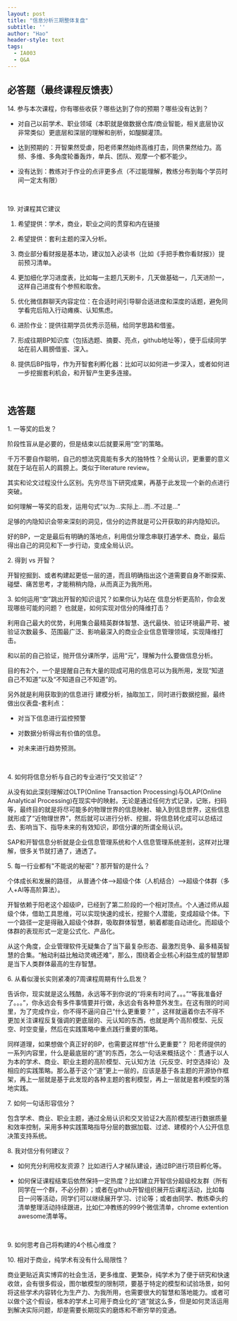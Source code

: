 ```yaml
---
layout: post
title: "信息分析三期整体复盘"
subtitle: ''
author: "Hao"
header-style: text
tags:
  - IA003  
  - Q&A
---
```




## 必答题（最终课程反馈表）

14\. 参与本次课程，你有哪些收获？哪些达到了你的预期？哪些没有达到？

- 对自己以前学术、职业领域（本职就是做数据仓库/商业智能，相关底层协议非常类似）更底层和深层的理解和剖析，如醍醐灌顶。

- 达到预期的：开智果然受虐，阳老师果然始终高维打击，同侪果然给力。高频、多维、多角度轮番轰炸，单兵、团队、观摩一个都不能少。

- 没有达到：教练对于作业的点评更多点（不过能理解，教练分布到每个学员时间一定太有限）
</br>

19\. 对课程其它建议

1. 希望提供：学术，商业，职业之间的贯穿和内在链接

2. 希望提供：套利主题的深入分析。

3. 商业部分看财报是基本功，建议加入必读书（比如《手把手教你看财报》）提前预习清单。

4. 更加细化学习进度表，比如每一主题几天刷卡，几天做基础一，几天进阶一，这样自己进度有个参照和取舍。

5. 优化微信群聊天内容定位：在合适时间引导聊合适进度和深度的话题，避免同学看完后陷入行动瘫痪、认知焦虑。

6. 进阶作业：提供往期学员优秀示范稿，给同学思路和借鉴。

7. 形成往期BP知识库（包括选题、摘要、亮点，github地址等），便于后续同学站在前人肩膀借鉴、深入。

8. 提供后BP指导，作为开智套利孵化器：比如可以如何进一步深入，或者如何进一步挖掘套利机会，和开智产生更多连接。 
</br>

## 选答题

1\. 一等奖的启发？

阶段性盲从是必要的，但是结束以后就要采用“空”的策略。

千万不要自作聪明，自己的想法究竟能有多大的独特性？全局认识，更重要的意义就在于站在前人的肩膀上。类似于literature review。

其实和论文过程没什么区别。先穷尽当下研究成果，再基于此发现一个新的点进行突破。

如何理解一等奖的启发，运用句式“以为...实际上...而..不过是...”

足够的内隐知识会带来深刻的洞见，信分的边界就是可公开获取的非内隐知识。

好的BP，一定是最后有明确的落地点，利用信分理念串联打通学术、商业，最后得出自己的洞见和下一步行动，变成全局认识。
</br>

2\. 得到 vs 开智？

开智挖掘到、或者构建起更低一层的道，而且明确指出这个道需要自身不断探索、碰壁、痛苦思考，才能稍稍内隐，从而真正为我所用。
</br>

3\. 如何运用“空”跳出开智的知识诅咒？如果你认为站在 信息分析更高阶，你会发现哪些可能的问题？ 也就是，如何实现对信分的降维打击？

利用自己最大的优势，利用集合最精英群体智慧、迭代最快、验证环境最严苛、被验证次数最多、范围最广泛、影响最深入的商业企业信息管理领域，实现降维打击。

和以前的自己验证，抛开信分课所学，运用“元”，理解为什么要做信息分析。

目的有2个，一个是提醒自己有大量的现成可用的信息可以为我所用，发现“知道自己不知道”以及“不知道自己不知道”的。

另外就是利用获取到的信息进行 建模分析，抽取加工，同时进行数据挖掘，最终做出仪表盘-套利点：

- 对当下信息进行监控预警

- 对数据分析得出有价值的信息。

- 对未来进行趋势预测。
</br>

4\. 如何将信息分析与自己的专业进行“交叉验证”？

从没有如此深刻理解过OLTP(Online Transaction Processing)与OLAP(Online Analytical Processing)在现实中的映射。无论是通过任何方式记录，记账，扫码等，最终目的就是将尽可能多的物理世界的信息映射、输入到信息世界，这些信息就形成了“近物理世界”，然后就可以进行分析、挖掘，将信息转化成可以总结过去、影响当下、指导未来的有效知识，即信分课的所谓全局认识。

SAP和开智信息分析就是企业信息管理系统和个人信息管理系统差别，这样对比理解，很多关节就打通了，通透了。
</br>

5\. 每一行业都有"不能说的秘密"？那开智的是什么？

个体成长和发展的路径， 从普通个体-->超级个体（人机结合）-->超级个体群（多人+AI等高阶算法）。

开智依赖于阳老这个超级IP，已经到了第二阶段的一个相对顶点。个人通过师从超级个体，借助工具思维，可以实现快速的成长，挖掘个人潜能，变成超级个体。下一个路径一定是得融入超级个体群，吸取群体智慧，躺着都能自动进化。而超级个体群的表现形式一定是公式化、产品化。

从这个角度，企业管理软件无疑集合了当下最复杂形态、最激烈竞争、最多精英智慧的合集。“触动利益比触动灵魂还难”，那么，围绕着企业核心利益生成的智慧即是当下人类群体最高的生存智慧。
</br>

6\. 从看似漫长实则紧凑的7周课程周期有什么启发？

告诉你，现实就是这么残酷，永远等不到你说的“将来有时间了。。。”“等我准备好了。。。”，你永远会有多件事情要并行做，永远会有各种意外发生。在这有限的时间里，为了完成作业，你不得不逼问自己“什么更重要？” ，这样就逼着你去不得不更加关注课程反复强调的更底层的、元认知的东西，也就是两个高阶模型、元反空、时空变量，然后在实践策略中重点践行重要的策略。

同样道理，如果想做个真正好的BP，也需要这样想“什么更重要”？ 阳老师提供的一系列内容里，什么是最底层的“道”的东西，怎么一句话来概括这个：贯通于以人为本的学术、商业、职业主题的高阶模型、元认知方法（元反空、时空选择论）及相应的实践策略。那么基于这个“道”更上一层的，应该是基于各主题的开源协作框架，再上一层就是基于此发现的各种主题的套利模型，再上一层就是套利模型的落地实践。
</br>

7\. 如何一句话形容信分？

包含学术、商业、职业主题，通过全局认识和交叉验证2大高阶模型进行数据质量和效率控制，采用多种实践策略指导分层的数据加载、过滤、建模的个人公开信息决策支持系统。
</br>

8\. 我对信分有何建议？

- 如何充分利用校友资源？ 比如进行人才梯队建设，通过BP进行项目孵化等。

- 如何保证课程结束后依然保持一定热度？比如建立开智信分超级校友群（所有同学在一个群，不必分群）；或者在github开智组织展开后课程活动，比如每日一问等活动，同学们可以继续展开学习、讨论等；或者由同学、教练牵头的清单整理活动持续跟进，比如仁冲教练的999个微信清单，chrome extention awesome清单等。
</br>

9\. 如何思考自己将构建的4个核心维度？
</br>

10\. 相对于商业，纯学术有没有什么局限性？

商业更贴近真实博弈的社会生活，更多维度、更繁杂，纯学术为了便于研究和快速收敛，会有很多假设，图尔敏模型的限制项，要基于特定的模型和试验场景，如何将这些学术内容转化为生产力、为我所用，也需要很大的智慧和落地能力。或者可以做个这个假设，根本的学术上可用于商业化的“道”就这么多，但是如何灵活运用到解决实际问题，却是需要长期现实的磨炼和不断穷举的变通。
